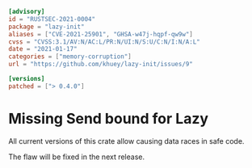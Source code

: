 ```toml
[advisory]
id = "RUSTSEC-2021-0004"
package = "lazy-init"
aliases = ["CVE-2021-25901", "GHSA-w47j-hqpf-qw9w"]
cvss = "CVSS:3.1/AV:N/AC:L/PR:N/UI:N/S:U/C:N/I:N/A:L"
date = "2021-01-17"
categories = ["memory-corruption"]
url = "https://github.com/khuey/lazy-init/issues/9"

[versions]
patched = ["> 0.4.0"]
```

# Missing Send bound for Lazy

All current versions of this crate allow causing data races in safe code.

The flaw will be fixed in the next release.
